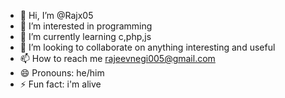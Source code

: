 - 👋 Hi, I’m @Rajx05
- 👀 I’m interested in programming
- 🌱 I’m currently learning c,php,js
- 💞️ I’m looking to collaborate on anything interesting and useful
- 📫 How to reach me rajeevnegi005@gmail.com
- 😄 Pronouns: he/him
- ⚡ Fun fact: i'm alive

<!---
Rajx05/Rajx05 is a ✨ special ✨ repository because its `README.md` (this file) appears on your GitHub profile.
You can click the Preview link to take a look at your changes.
--->
